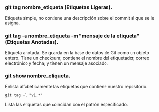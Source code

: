 ### git tag nombre_etiqueta (Etiquetas Ligeras).
Etiqueta simple, no contiene una descripción sobre el commit al que se le asigna.

### git tag -a nombre_etiqueta -m "mensaje de la etiqueta" (Etiquetas Anotadas).
Etiqueta anotada. Se guarda en la base de datos de Git como un objeto entero. Tiene un checksum; contiene el nombre del etiquetador, correo electrónico y fecha; y tienen un mensaje asociado.

### git show nombre_etiqueta.
Enlista alfabéticamente las etiquetas que contiene nuestro repositorio.

```
git tag -l "v1.*"
```
Lista las etiquetas que coincidan con el patrón especificado.

